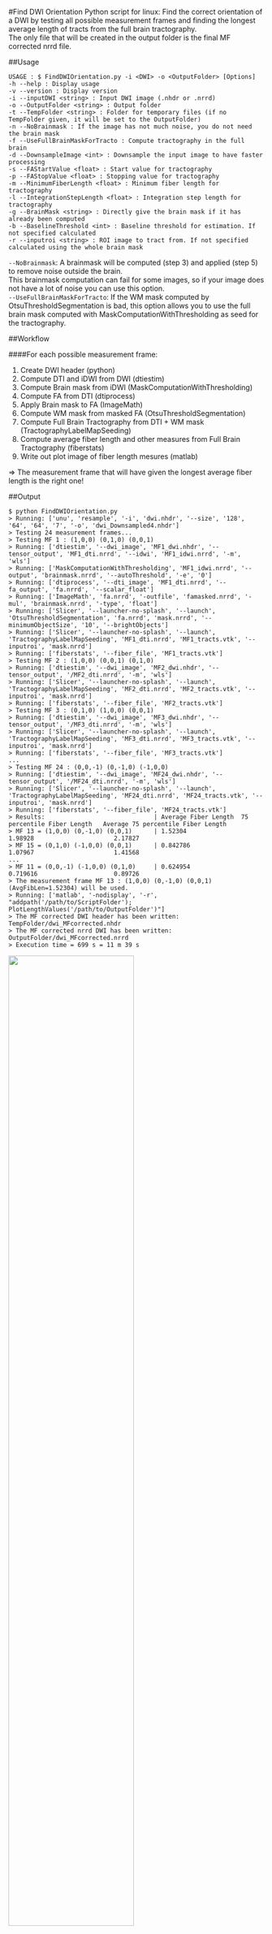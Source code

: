 #Find DWI Orientation
Python script for linux:
Find the correct orientation of a DWI by testing all possible measurement frames and finding the longest average length of tracts from the full brain tractography.  
The only file that will be created in the output folder is the final MF corrected nrrd file.  

##Usage
```
USAGE : $ FindDWIOrientation.py -i <DWI> -o <OutputFolder> [Options]  
-h --help : Display usage
-v --version : Display version
-i --inputDWI <string> : Input DWI image (.nhdr or .nrrd)
-o --OutputFolder <string> : Output folder
-t --TempFolder <string> : Folder for temporary files (if no TempFolder given, it will be set to the OutputFolder)
-n --NoBrainmask : If the image has not much noise, you do not need the brain mask
-f --UseFullBrainMaskForTracto : Compute tractography in the full brain
-d --DownsampleImage <int> : Downsample the input image to have faster processing
-s --FAStartValue <float> : Start value for tractography
-p --FAStopValue <float> : Stopping value for tractography
-m --MinimumFiberLength <float> : Minimum fiber length for tractography
-l --IntegrationStepLength <float> : Integration step length for tractography
-g --BrainMask <string> : Directly give the brain mask if it has already been computed
-b --BaselineThreshold <int> : Baseline threshold for estimation. If not specified calculated
-r --inputroi <string> : ROI image to tract from. If not specified calculated using the whole brain mask
```
`--NoBrainmask`: A brainmask will be computed (step 3) and applied (step 5) to remove noise outside the brain.  
This brainmask computation can fail for some images, so if your image does not have a lot of noise you can use this option.  
`--UseFullBrainMaskForTracto`: If the WM mask computed by OtsuThresholdSegmentation is bad, this option allows you to use the full brain mask computed with MaskComputationWithThresholding as seed for the tractography.  

##Workflow

####For each possible measurement frame:

1. Create DWI header (python)
2. Compute DTI and iDWI from DWI (dtiestim)
3. Compute Brain mask from iDWI (MaskComputationWithThresholding)
4. Compute FA from DTI (dtiprocess)
5. Apply Brain mask to FA (ImageMath)
6. Compute WM mask from masked FA (OtsuThresholdSegmentation)
7. Compute Full Brain Tractography from DTI + WM mask (TractographyLabelMapSeeding)
8. Compute average fiber length and other measures from Full Brain Tractography (fiberstats)
9. Write out plot image of fiber length mesures (matlab)

=&gt; The measurement frame that will have given the longest average fiber length is the right one!

##Output
```
$ python FindDWIOrientation.py  
> Running: ['unu', 'resample', '-i', 'dwi.nhdr', '--size', '128', '64', '64', '7', '-o', 'dwi_Downsampled4.nhdr']  
> Testing 24 measurement frames...  
> Testing MF 1 : (1,0,0) (0,1,0) (0,0,1)  
> Running: ['dtiestim', '--dwi_image', 'MF1_dwi.nhdr', '--tensor_output', 'MF1_dti.nrrd', '--idwi', 'MF1_idwi.nrrd', '-m', 'wls']  
> Running: ['MaskComputationWithThresholding', 'MF1_idwi.nrrd', '--output', 'brainmask.nrrd', '--autoThreshold', '-e', '0']  
> Running: ['dtiprocess', '--dti_image', 'MF1_dti.nrrd', '--fa_output', 'fa.nrrd', '--scalar_float']  
> Running: ['ImageMath', 'fa.nrrd', '-outfile', 'famasked.nrrd', '-mul', 'brainmask.nrrd', '-type', 'float']  
> Running: ['Slicer', '--launcher-no-splash', '--launch', 'OtsuThresholdSegmentation', 'fa.nrrd', 'mask.nrrd', '--minimumObjectSize', '10', '--brightObjects']  
> Running: ['Slicer', '--launcher-no-splash', '--launch', 'TractographyLabelMapSeeding', 'MF1_dti.nrrd', 'MF1_tracts.vtk', '--inputroi', 'mask.nrrd']  
> Running: ['fiberstats', '--fiber_file', 'MF1_tracts.vtk']  
> Testing MF 2 : (1,0,0) (0,0,1) (0,1,0)  
> Running: ['dtiestim', '--dwi_image', 'MF2_dwi.nhdr', '--tensor_output', '/MF2_dti.nrrd', '-m', 'wls']  
> Running: ['Slicer', '--launcher-no-splash', '--launch', 'TractographyLabelMapSeeding', 'MF2_dti.nrrd', 'MF2_tracts.vtk', '--inputroi', 'mask.nrrd']  
> Running: ['fiberstats', '--fiber_file', 'MF2_tracts.vtk']  
> Testing MF 3 : (0,1,0) (1,0,0) (0,0,1)  
> Running: ['dtiestim', '--dwi_image', 'MF3_dwi.nhdr', '--tensor_output', '/MF3_dti.nrrd', '-m', 'wls']  
> Running: ['Slicer', '--launcher-no-splash', '--launch', 'TractographyLabelMapSeeding', 'MF3_dti.nrrd', 'MF3_tracts.vtk', '--inputroi', 'mask.nrrd']  
> Running: ['fiberstats', '--fiber_file', 'MF3_tracts.vtk']  
...  
> Testing MF 24 : (0,0,-1) (0,-1,0) (-1,0,0)  
> Running: ['dtiestim', '--dwi_image', 'MF24_dwi.nhdr', '--tensor_output', '/MF24_dti.nrrd', '-m', 'wls']  
> Running: ['Slicer', '--launcher-no-splash', '--launch', 'TractographyLabelMapSeeding', 'MF24_dti.nrrd', 'MF24_tracts.vtk', '--inputroi', 'mask.nrrd']  
> Running: ['fiberstats', '--fiber_file', 'MF24_tracts.vtk']  
> Results:                              | Average Fiber Length  75 percentile Fiber Length   Average 75 percentile Fiber Length  
> MF 13 = (1,0,0) (0,-1,0) (0,0,1)      | 1.52304               1.98928                      2.17827  
> MF 15 = (0,1,0) (-1,0,0) (0,0,1)      | 0.842786              1.07967                      1.41568  
...  
> MF 11 = (0,0,-1) (-1,0,0) (0,1,0)     | 0.624954              0.719616                     0.89726  
> The measurement frame MF 13 : (1,0,0) (0,-1,0) (0,0,1) (AvgFibLen=1.52304) will be used.  
> Running: ['matlab', '-nodisplay', '-r', "addpath('/path/to/ScriptFolder'); PlotLengthValues('/path/to/OutputFolder')"]  
> The MF corrected DWI header has been written: TempFolder/dwi_MFcorrected.nhdr  
> The MF corrected nrrd DWI has been written: OutputFolder/dwi_MFcorrected.nrrd  
> Execution time = 699 s = 11 m 39 s  
```

<img width="70%" src="http://www.adrienkaiser.fr/FiberLengths.png"/>

##Possible measurement frames (24)
```
1 : (1,0,0)   2 : (1,0,0)   3 : (0,1,0)    4 : (0,1,0)    5 : (0,0,1)    6 : (0,0,1)    7 : (1,0, 0)   8 : (1, 0,0)  
    (0,1,0)       (0,0,1)       (1,0,0)        (0,0,1)        (1,0,0)        (0,1,0)        (0,1, 0)       (0, 0,1)  
    (0,0,1)       (0,1,0)       (0,0,1)        (1,0,0)        (0,1,0)        (1,0,0)        (0,0,-1)       (0,-1,0)  
  
9 : (0,1, 0)  10: ( 0,1,0)  11: (0, 0,1)   12: ( 0,0,1)   13: (1, 0,0)   14: (1,0, 0)   15: ( 0,1,0)   16: (0,1, 0)  
    (1,0, 0)      ( 0,0,1)      (1, 0,0)       ( 0,1,0)       (0,-1,0)       (0,0,-1)       (-1,0,0)       (0,0,-1)  
    (0,0,-1)      (-1,0,0)      (0,-1,0)       (-1,0,0)       (0, 0,1)       (0,1, 0)       ( 0,0,1)       (1,0, 0)  
  
17: ( 0,0,1)  18: (0, 0,1)  19: (1, 0, 0)  20: (1, 0, 0)  21: ( 0,1, 0)  22: ( 0,1, 0)  23: ( 0, 0,1)  24: ( 0, 0,1)  
    (-1,0,0)      (0,-1,0)      (0,-1, 0)      (0, 0,-1)      (-1,0, 0)      ( 0,0,-1)      (-1, 0,0)      ( 0,-1,0)  
    ( 0,1,0)      (1, 0,0)      (0, 0,-1)      (0,-1, 0)      ( 0,0,-1)      (-1,0, 0)      ( 0,-1,0)      (-1, 0,0)  
```

##Examples

- To process typical mouse or rat MRI, the following parameters give good results: FindDWIOrientation.py --inputDWI input_dwi.nhdr --OutputFolder . --TempFolder temp --UseFullBrainMaskForTracto -d 4 -s .6 -p .25 -m 1 -l .5 


